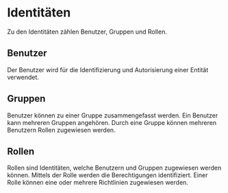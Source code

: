 # Identitäten

Zu den Identitäten zählen Benutzer, Gruppen und Rollen.

## Benutzer

Der Benutzer wird für die Identifizierung und Autorisierung einer Entität verwendet.

## Gruppen

Benutzer können zu einer Gruppe zusammengefasst werden. Ein Benutzer kann mehreren Gruppen angehören. Durch eine Gruppe können mehreren Benutzern Rollen zugewiesen werden.

## Rollen

Rollen sind Identitäten, welche Benutzern und Gruppen zugewiesen werden können. Mittels der Rolle werden die Berechtigungen identifiziert. Einer Rolle können eine oder mehrere Richtlinien zugewiesen werden.
